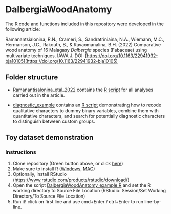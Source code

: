 # DalbergiaWoodAnatomy
The R code and functions included in this repository were developed in the following article:

Ramanantsialonina, R.N., Crameri, S., Sandratriniaina, N.A., Wiemann, M.C., Hermanson, J.C., Rakouth, B., & Ravaomanalina, B.H. (2022) Comparative wood anatomy of 16 Malagasy <i>Dalbergia</i> species (Fabaceae) using multivariate techniques. IAWA J. DOI: [https://doi.org/10.1163/22941932-bja10105](https://doi.org/10.1163/22941932-bja10105)


## Folder structure
- [Ramanantisalonina_etal_2022](https://github.com/scrameri/DalbergiaWoodAnatomy/blob/main/Ramanantisalonina_etal_2022) contains the [R script](https://github.com/scrameri/DalbergiaWoodAnatomy/blob/main/Ramanantisalonina_etal_2022/Ramanantialonina_etal_2022_ANALYSES.R) for all analyses carried out in the article.

- [diagnostic_example](https://github.com/scrameri/DalbergiaWoodAnatomy/blob/main/diagnostic_example/) contains an [R script](https://github.com/scrameri/DalbergiaWoodAnatomy/blob/main/diagnostic_example/DalbergiaWoodAnatomy_example.R) demonstrating how to recode qualitative characters to dummy binary variables, combine them with quantitative characters, and search for potentially diagnostic characters to distinguish between custom groups.

## Toy dataset demonstration

### Instructions
1) Clone repository (Green button above, or click [here](https://github.com/scrameri/DalbergiaWoodAnatomy/archive/refs/heads/main.zip))
2) Make sure to install R ([Windows](https://cran.r-project.org/bin/windows/base/), [MAC](https://cran.r-project.org/bin/macosx/))
3) Optionally, install RStudio (https://www.rstudio.com/products/rstudio/download/)
4) Open the script [DalbergiaWoodAnatomy_example.R](https://github.com/scrameri/DalbergiaWoodAnatomy/blob/main/diagnostic_example/DalbergiaWoodAnatomy_example.R) and set the R working directory to Source File Location (RStudio: Session/Set Working Directory/To Source File Location)
5) Run it! click on first line and use cmd+Enter / ctrl+Enter to run line-by-line.
